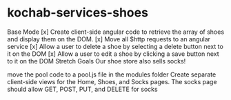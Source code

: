 # kochab-services-shoes

Base Mode
[x] Create client-side angular code to retrieve the array of shoes and display them on the DOM.
[x] Move all $http requests to an angular service
[x] Allow a user to delete a shoe by selecting a delete button next to it on the DOM
[x] Allow a user to edit a shoe by clicking a save button next to it on the DOM
Stretch Goals
Our shoe store also sells socks!

move the pool code to a pool.js file in the modules folder
Create separate client-side views for the Home, Shoes, and Socks pages.
The socks page should allow GET, POST, PUT, and DELETE for socks